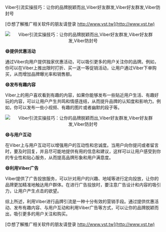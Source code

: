 Viber引流实操技巧：让你的品牌脱颖而出,Viber好友群发,Viber好友群发,Viber防封号

[😍想了解推广相关软件的朋友请登录 http://www.vst.tw](http://www.vst.tw)

 <center><img src="https://vst.tw/MP4/tuiguang/png/2.png" alt="Viber引流实操技巧：让你的品牌脱颖而出,Viber好友群发,Viber好友群发,Viber防封号"></center>

**😄提供优惠活动**

通过Viber向用户提供独家优惠活动，可以吸引更多的用户关注你的品牌。例如，你可以在Viber上推出限时打折、买一送一等促销活动，让用户通过Viber下单购买，从而增加品牌曝光率和销售额。

**😄发布有趣内容**

Viber上的用户喜欢看到有趣的内容，如果你能够发布一些贴近用户生活、有趣好玩的内容，可以让用户产生共鸣和情感连结，从而提升品牌的认知度和影响力。例如，你可以发布一些小视频、有趣的图片或者幽默的段子等。

 <center><img src="https://vst.tw/MP4/tuiguang/png/2.png" alt="Viber引流实操技巧：让你的品牌脱颖而出,Viber好友群发,Viber好友群发,Viber防封号"></center>

**😄与用户互动**

在Viber上与用户互动可以增强用户的互动性和忠诚度。当用户向你提问或者留言时，要及时回复，并且尽可能地提供有用的信息和建议，这样可以让用户感受到你的专业性和贴心服务，从而提高品牌形象和用户满意度。

**😄利用Viber广告**

Viber提供了广告投放服务，可以针对用户的兴趣、地域等进行定向投放，让你的品牌更加精准地触达用户群体。在进行广告投放时，要注意广告设计和内容的吸引力，让用户产生点击的欲望。

综上所述，利用Viber进行品牌引流是一种十分有效的营销手段。通过提供优惠活动、发布有趣内容、与用户互动和利用Viber广告等方式，可以让你的品牌脱颖而出，吸引更多的用户关注和购买。

[😍想了解推广相关软件的朋友请登录 http://www.vst.tw](http://www.vst.tw)




